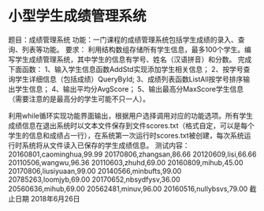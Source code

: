 # 小型学生成绩管理系统
题目：成绩管理系统
功能：一门课程的成绩管理系统包括学生成绩的录入、查询、列表等功能。
要求：
    利用结构数组存储所有学生信息，最多100个学生。编写学生成绩管理系统，其中学生的信息有学号、姓名（汉语拼音）和分数。
    完成下面函数：
    1、输入学生信息函数AddStd实现添加学生相关信息；
    2、按学号查询学生详细信息（包括成绩）QueryById;
    3、成绩列表函数ListAll按学号排序输出学生信息；
    4、输出平均分AvgScore；
    5、输出最高分MaxScore学生信息（需要注意的是最高分的学生可能不只一人）。

   利用while循环实现功能界面输出，根据用户选择调用对应的功能选项。所有学生成绩信息在退出系统时以文本文件保存到文件scores.txt（格式自定，可以是每个学生的信息和成绩占一行），在系统第一次运行时scores.txt被创建，每次系统运行时系统将从文件读入已保存的学生成绩信息。
测试内容：
20160801,caominghua,99.99
20170806,zhangsan,86.66
20120609,lisi,66.66
20110506,wangwu,96.36
20110603,zhuhd,69.00
20160809,mihub,45.00
20170806,liusiyuaan,99.00
20140566,minbufts,99.00
20785263,loomjyb,69.00
20170652,nbsydfysv,36.00
20560636,mihub,69.00
20562481,minuv,96.00
20160516,nullybsvs,79.00
截止日期 2018年6月26日
